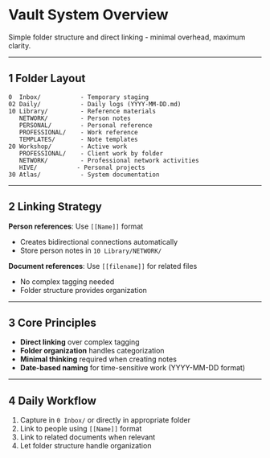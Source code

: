 # Vault System Overview

Simple folder structure and direct linking - minimal overhead, maximum clarity.

---

## 1 Folder Layout

```
0  Inbox/           - Temporary staging
02 Daily/           - Daily logs (YYYY-MM-DD.md)
10 Library/         - Reference materials
   NETWORK/         - Person notes
   PERSONAL/        - Personal reference
   PROFESSIONAL/    - Work reference
   TEMPLATES/       - Note templates
20 Workshop/        - Active work
   PROFESSIONAL/    - Client work by folder
   NETWORK/         - Professional network activities
   HIVE/           - Personal projects
30 Atlas/           - System documentation
```

---

## 2 Linking Strategy

**Person references**: Use `[[Name]]` format
- Creates bidirectional connections automatically
- Store person notes in `10 Library/NETWORK/`

**Document references**: Use `[[filename]]` for related files
- No complex tagging needed
- Folder structure provides organization

---

## 3 Core Principles

- **Direct linking** over complex tagging
- **Folder organization** handles categorization
- **Minimal thinking** required when creating notes
- **Date-based naming** for time-sensitive work (YYYY-MM-DD format)

---

## 4 Daily Workflow

1. Capture in `0 Inbox/` or directly in appropriate folder
2. Link to people using `[[Name]]` format
3. Link to related documents when relevant
4. Let folder structure handle organization